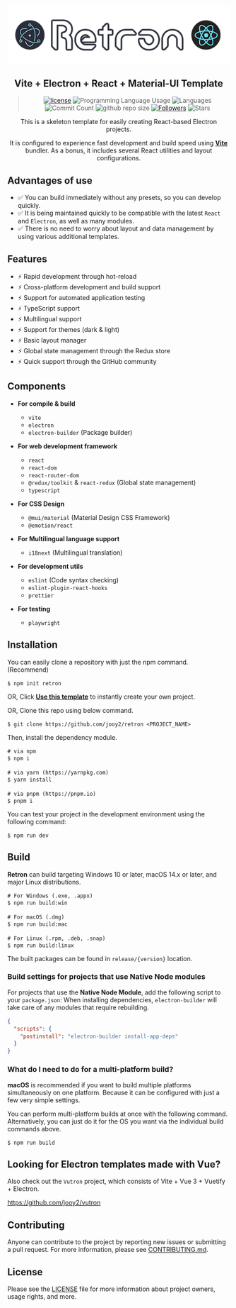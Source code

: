 <div align="center">

![Retron-logo](src/renderer/public/images/retron-logo.webp)

## Vite + Electron + React + Material-UI Template

> [![license](https://img.shields.io/badge/license-MIT-blue.svg)](https://github.com/jooy2/retron/blob/master/LICENSE) ![Programming Language Usage](https://img.shields.io/github/languages/top/jooy2/retron) ![Languages](https://img.shields.io/github/languages/count/jooy2/retron) ![Commit Count](https://img.shields.io/github/commit-activity/y/jooy2/retron) ![github repo size](https://img.shields.io/github/repo-size/jooy2/retron) [![Followers](https://img.shields.io/github/followers/jooy2?style=social)](https://github.com/jooy2) ![Stars](https://img.shields.io/github/stars/jooy2/retron?style=social)

This is a skeleton template for easily creating React-based Electron projects.

It is configured to experience fast development and build speed using **[Vite](https://vitejs.dev)** bundler. As a bonus, it includes several React utilities and layout configurations.

</div>

## Advantages of use

- ✅ You can build immediately without any presets, so you can develop quickly.
- ✅ It is being maintained quickly to be compatible with the latest `React` and `Electron`, as well as many modules.
- ✅ There is no need to worry about layout and data management by using various additional templates.

## Features

- ⚡️ Rapid development through hot-reload
- ⚡️ Cross-platform development and build support
- ⚡️ Support for automated application testing
- ⚡️ TypeScript support
- ⚡️ Multilingual support
- ⚡️ Support for themes (dark & light)
- ⚡️ Basic layout manager
- ⚡️ Global state management through the Redux store
- ⚡️ Quick support through the GitHub community

## Components

- **For compile & build**

  - `vite`
  - `electron`
  - `electron-builder` (Package builder)

- **For web development framework**

  - `react`
  - `react-dom`
  - `react-router-dom`
  - `@redux/toolkit` & `react-redux` (Global state management)
  - `typescript`

- **For CSS Design**

  - `@mui/material` (Material Design CSS Framework)
  - `@emotion/react`

- **For Multilingual language support**

  - `i18next` (Multilingual translation)

- **For development utils**

  - `eslint` (Code syntax checking)
  - `eslint-plugin-react-hooks`
  - `prettier`

- **For testing**

  - `playwright`

## Installation

You can easily clone a repository with just the npm command. (Recommend)

```shell
$ npm init retron
```

OR, Click **[Use this template](https://github.com/jooy2/retron/generate)** to instantly create your own project.

OR, Clone this repo using below command.

```shell
$ git clone https://github.com/jooy2/retron <PROJECT_NAME>
```

Then, install the dependency module.

```shell
# via npm
$ npm i

# via yarn (https://yarnpkg.com)
$ yarn install

# via pnpm (https://pnpm.io)
$ pnpm i
```

You can test your project in the development environment using the following command:

```shell
$ npm run dev
```

## Build

**Retron** can build targeting Windows 10 or later, macOS 14.x or later, and major Linux distributions.

```shell
# For Windows (.exe, .appx)
$ npm run build:win

# For macOS (.dmg)
$ npm run build:mac

# For Linux (.rpm, .deb, .snap)
$ npm run build:linux
```

The built packages can be found in `release/{version}` location.

### Build settings for projects that use Native Node modules

For projects that use the **Native Node Module**, add the following script to your `package.json`: When installing dependencies, `electron-builder` will take care of any modules that require rebuilding.

```json
{
  "scripts": {
    "postinstall": "electron-builder install-app-deps"
  }
}
```

### What do I need to do for a multi-platform build?

**macOS** is recommended if you want to build multiple platforms simultaneously on one platform. Because it can be configured with just a few very simple settings.

You can perform multi-platform builds at once with the following command. Alternatively, you can just do it for the OS you want via the individual build commands above.

```shell
$ npm run build
```

## Looking for Electron templates made with Vue?

Also check out the `Vutron` project, which consists of Vite + Vue 3 + Vuetify + Electron.

https://github.com/jooy2/vutron

## Contributing

Anyone can contribute to the project by reporting new issues or submitting a pull request. For more information, please see [CONTRIBUTING.md](CONTRIBUTING.md).

## License

Please see the [LICENSE](LICENSE) file for more information about project owners, usage rights, and more.
